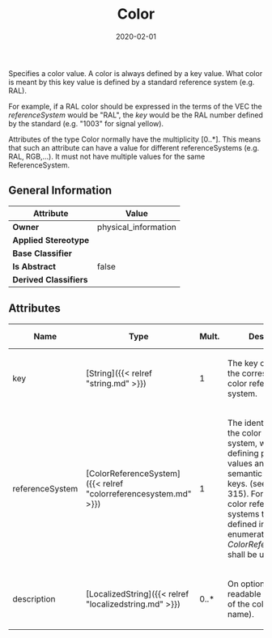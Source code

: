 ﻿---
title: Color
toc: false
type: specs
date: "2020-02-01"
draft: false
specification: VEC
version: 1.2.0
documentType: "Recommendation"
elementType: Class
classes:
  - Color
menu_name: vec-1.2.0
---
<p> Specifies a color value. A color is always defined by a key value. What color is meant by this key value is defined by a standard reference system (e.g. RAL).      </p>      <p> For example, if a RAL color should be expressed in the terms of the VEC the <i>referenceSystem</i> would be &quot;RAL&quot;, the <i>key</i> would be the RAL number defined by the standard (e.g. &quot;1003&quot; for signal yellow).      </p>      <p> Attributes of the type Color normally have the multiplicity [0..*]. This means that such an attribute can have a value for different referenceSystems (e.g. RAL, RGB,...). It must not have multiple values for the same ReferenceSystem.      </p>

## General Information

| Attribute               | Value |
|-------------------------|-------|
| **Owner**               | physical_information |
| **Applied Stereotype**  |   |
| **Base Classifier**     |   |
| **Is Abstract**         | false |
| **Derived Classifiers** |   |

## Attributes
|  Name  |  Type  |  Mult.  |  Description  |  Owning Classifier  |
|--------|--------|---------|---------------|--------------|
|key | [String]({{< relref "string.md" >}}) | 1 | <p>The key of the color in the corresponding color reference system. </p> | [Color]({{< relref "color.md" >}}) |
|referenceSystem | [ColorReferenceSystem]({{< relref "colorreferencesystem.md" >}}) | 1 | <p> The identification of the color reference system, which is defining possible values and the semantic of color keys. (see KBLFRM-315). For common color reference systems the literals defined in the open enumeration <i>ColorReferenceSystem </i>shall be used.      </p> | [Color]({{< relref "color.md" >}}) |
|description | [LocalizedString]({{< relref "localizedstring.md" >}}) | 0..* | <p>On optional human readable description of the color (e.g. the name).  </p> | [Color]({{< relref "color.md" >}}) |


